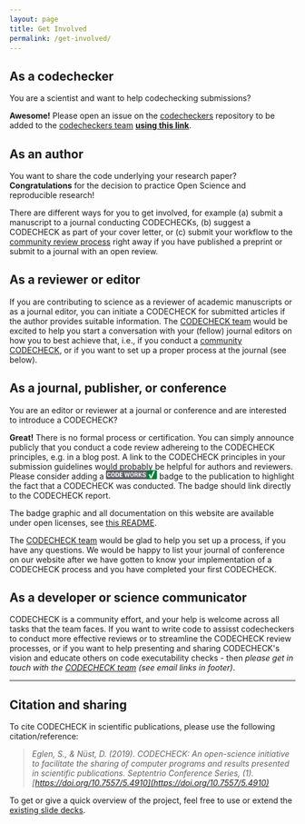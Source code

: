 ```yaml
---
layout: page
title: Get Involved
permalink: /get-involved/
---
```


## As a codechecker

You are a scientist and want to help codechecking submissions?

**Awesome!**
Please open an issue on the [codecheckers](https://github.com/codecheckers/codecheckers) repository to be added to the [codecheckers team](https://github.com/codecheckers/codecheckers) **[using this link](https://github.com/codecheckers/codecheckers/issues/new?assignees=nuest&labels=registration&template=codechecker-registration.md&title=Register+as+codechecker)**.

## As an author

You want to share the code underlying your research paper? **Congratulations** for the decision to practice Open Science and reproducible research!

There are different ways for you to get involved, for example (a) submit a manuscript to a journal conducting CODECHECKs, (b) suggest a CODECHECK as part of your cover letter, or (c) submit your workflow to the [community review process](/guide/community-workflow) right away if you have published a preprint or submit to a journal with an open review.

## As a reviewer or editor

If you are contributing to science as a reviewer of academic manuscripts or as a journal editor, you can initiate a CODECHECK for submitted articles if the author provides suitable information.
The [CODECHECK team](/partners) would be excited to help you start a conversation with your (fellow) journal editors on how you to best achieve that, i.e., if you conduct a [community CODECHECK](/guide/community-workflow), or if you want to set up a proper process at the journal (see below).

## As a journal, publisher, or conference

You are an editor or reviewer at a journal or conference and are interested to introduce a CODECHECK?

**Great!**
There is no formal process or certification.
You can simply announce publicly that you conduct a code review adhereing to the CODECHECK principles, e.g. in a blog post.
A link to the CODECHECK principles in your submission guidelines would probably be helpful for authors and reviewers.
Please consider adding a <img src="/img/codeworks-badge.svg" alt="CODECHECK badge" height="16" style="margin-top: -4px;" /> badge to the publication to highlight the fact that a CODECHECK was conducted.
The badge should link directly to the CODECHECK report.

The badge graphic and all documentation on this website are available under open licenses, see [this README](https://github.com/codecheckers/website/blob/master/README.md).

The [CODECHECK team](/partners) would be glad to help you set up a process, if you have any questions.
We would be happy to list your journal of conference on our website after we have gotten to know your implementation of a CODECHECK process and you have completed your first CODECHECK.

## As a developer or science communicator

CODECHECK is a community effort, and your help is welcome across all tasks that the team faces.
If you want to write code to assisst codecheckers to conduct more effective reviews or to streamline the CODECHECK review processes, or if you want to help presenting and sharing CODECHECK's vision and educate others on code executability checks - then _please get in touch with the [CODECHECK team](/partners/#team) (see email links in footer)_.

------

## Citation and sharing

To cite CODECHECK in scientific publications, please use the following citation/reference:

> _Eglen, S., & Nüst, D. (2019). CODECHECK: An open-science initiative to facilitate the sharing of computer programs and results presented in scientific publications. Septentrio Conference Series, (1). [https://doi.org/10.7557/5.4910](https://doi.org/10.7557/5.4910)_

To get or give a quick overview of the project, feel free to use or extend the [existing slide decks](https://github.com/codecheckers/slides).
